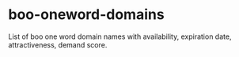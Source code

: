 # boo-oneword-domains
List of boo one word domain names with availability, expiration date, attractiveness, demand score.
